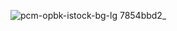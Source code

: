 ![pcm-opbk-istock-bg-lg 7854bbd2_](https://user-images.githubusercontent.com/66042/199309035-5e547f36-bfa2-4816-9c86-07a5197a16cd.jpg)
